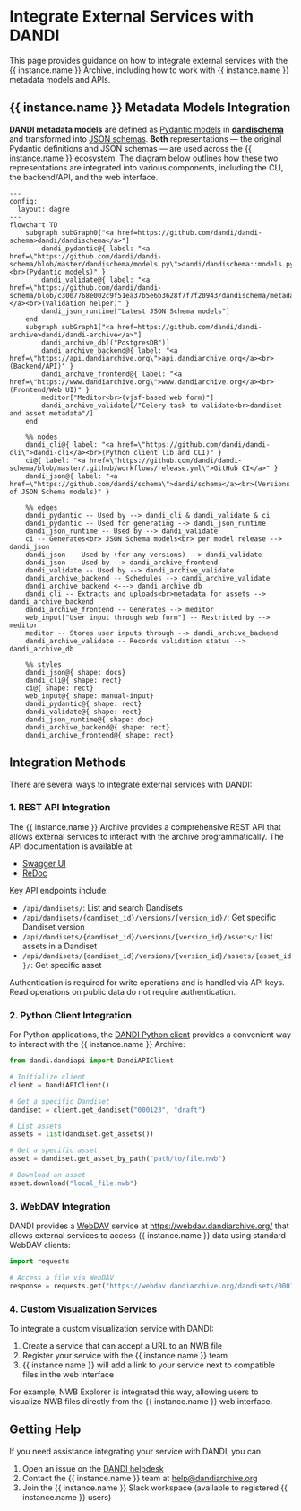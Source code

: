# Integrate External Services with DANDI

This page provides guidance on how to integrate external services with the {{ instance.name }} Archive, including how to work with {{ instance.name }} metadata models and APIs.

## {{ instance.name }} Metadata Models Integration

**DANDI metadata models** are defined as 
[Pydantic models](https://github.com/dandi/dandi-schema/blob/master/dandischema/models.py)
in [**dandischema**](https://github.com/dandi/dandi-schema) and transformed into 
[JSON schemas](https://github.com/dandi/schema). **Both** representations — 
the original Pydantic definitions and JSON schemas — are used across the {{ instance.name }} ecosystem. 
The diagram below outlines how these two representations are integrated into various 
components, including the CLI, the backend/API, and the web interface.

``` mermaid
---
config:
  layout: dagre
---
flowchart TD
    subgraph subGraph0["<a href=https://github.com/dandi/dandi-schema>dandi/dandischema</a>"]
        dandi_pydantic@{ label: "<a href=\"https://github.com/dandi/dandi-schema/blob/master/dandischema/models.py\">dandi/dandischema::models.py</a><br>(Pydantic models)" }
        dandi_validate@{ label: "<a href=\"https://github.com/dandi/dandi-schema/blob/c3007768e002c9f51ea37b5e6b3628f7f7f20943/dandischema/metadata.py#L195\">dandi/dandischema::validate()</a><br>(Validation helper)" }
        dandi_json_runtime["Latest JSON Schema models"]
    end
    subgraph subGraph1["<a href=https://github.com/dandi/dandi-archive>dandi/dandi-archive</a>"]
        dandi_archive_db[("PostgresDB")]
        dandi_archive_backend@{ label: "<a href=\"https://api.dandiarchive.org\">api.dandiarchive.org</a><br>(Backend/API)" }
        dandi_archive_frontend@{ label: "<a href=\"https://www.dandiarchive.org\">www.dandiarchive.org</a><br>(Frontend/Web UI)" }
        meditor["Meditor<br>(vjsf-based web form)"]
        dandi_archive_validate[/"Celery task to validate<br>dandiset and asset metadata"/]
    end

    %% nodes
    dandi_cli@{ label: "<a href=\"https://github.com/dandi/dandi-cli\">dandi-cli</a><br>(Python client lib and CLI)" }
    ci@{ label: "<a href=\"https://github.com/dandi/dandi-schema/blob/master/.github/workflows/release.yml\">GitHub CI</a>" }
    dandi_json@{ label: "<a href=\"https://github.com/dandi/schema\">dandi/schema</a><br>(Versions of JSON Schema models)" }

    %% edges
    dandi_pydantic -- Used by --> dandi_cli & dandi_validate & ci
    dandi_pydantic -- Used for generating --> dandi_json_runtime
    dandi_json_runtime -- Used by --> dandi_validate
    ci -- Generates<br> JSON Schema models<br> per model release --> dandi_json
    dandi_json -- Used by (for any versions) --> dandi_validate
    dandi_json -- Used by --> dandi_archive_frontend
    dandi_validate -- Used by --> dandi_archive_validate
    dandi_archive_backend -- Schedules --> dandi_archive_validate
    dandi_archive_backend <---> dandi_archive_db
    dandi_cli -- Extracts and uploads<br>metadata for assets --> dandi_archive_backend
    dandi_archive_frontend -- Generates --> meditor
    web_input["User input through web form"] -- Restricted by --> meditor
    meditor -- Stores user inputs through --> dandi_archive_backend
    dandi_archive_validate -- Records validation status --> dandi_archive_db

    %% styles
    dandi_json@{ shape: docs}
    dandi_cli@{ shape: rect}
    ci@{ shape: rect}
    web_input@{ shape: manual-input}
    dandi_pydantic@{ shape: rect}
    dandi_validate@{ shape: rect}
    dandi_json_runtime@{ shape: doc}
    dandi_archive_backend@{ shape: rect}
    dandi_archive_frontend@{ shape: rect}
```

## Integration Methods

There are several ways to integrate external services with DANDI:

### 1. REST API Integration

The {{ instance.name }} Archive provides a comprehensive REST API that allows external services to interact with the archive programmatically. The API documentation is available at:

- [Swagger UI](https://api.dandiarchive.org/swagger)
- [ReDoc](https://api.dandiarchive.org/redoc)

Key API endpoints include:

- `/api/dandisets/`: List and search Dandisets
- `/api/dandisets/{dandiset_id}/versions/{version_id}/`: Get specific Dandiset version
- `/api/dandisets/{dandiset_id}/versions/{version_id}/assets/`: List assets in a Dandiset
- `/api/dandisets/{dandiset_id}/versions/{version_id}/assets/{asset_id}/`: Get specific asset

Authentication is required for write operations and is handled via API keys. Read operations on public data do not require authentication.

### 2. Python Client Integration

For Python applications, the [DANDI Python client](https://github.com/dandi/dandi-cli) provides a convenient way to interact with the {{ instance.name }} Archive:

```python
from dandi.dandiapi import DandiAPIClient

# Initialize client
client = DandiAPIClient()

# Get a specific Dandiset
dandiset = client.get_dandiset("000123", "draft")

# List assets
assets = list(dandiset.get_assets())

# Get a specific asset
asset = dandiset.get_asset_by_path("path/to/file.nwb")

# Download an asset
asset.download("local_file.nwb")
```

### 3. WebDAV Integration

DANDI provides a [WebDAV](https://en.wikipedia.org/wiki/WebDAV) service at https://webdav.dandiarchive.org/ that allows external services to access {{ instance.name }} data using standard WebDAV clients:

```python
import requests

# Access a file via WebDAV
response = requests.get("https://webdav.dandiarchive.org/dandisets/000123/draft/path/to/file.nwb")
```

### 4. Custom Visualization Services

To integrate a custom visualization service with DANDI:

1. Create a service that can accept a URL to an NWB file
2. Register your service with the {{ instance.name }} team
3. {{ instance.name }} will add a link to your service next to compatible files in the web interface

For example, NWB Explorer is integrated this way, allowing users to visualize NWB files directly from the {{ instance.name }} web interface.

## Getting Help

If you need assistance integrating your service with DANDI, you can:

1. Open an issue on the [DANDI helpdesk](https://github.com/dandi/helpdesk/issues)
2. Contact the {{ instance.name }} team at help@dandiarchive.org
3. Join the {{ instance.name }} Slack workspace (available to registered {{ instance.name }} users)

